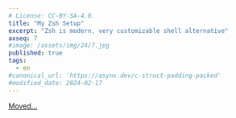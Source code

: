 ```yaml
---
# License: CC-BY-SA-4.0.
title: "My Zsh Setup"
excerpt: "Zsh is modern, very customizable shell alternative"
axseq: 7
#image: /assets/img/24/7.jpg
published: true
tags:
  - en
#canonical_url: 'https://asynx.dev/c-struct-padding-packed'
#modified_date: 2024-02-17
---
```


<!-- markdownlint-capture -->
<!-- markdownlint-disable -->
<script type="text/javascript">
    window.location.href = "https://ayazar.dev/blog/24/zsh.html";
</script>
<!-- markdownlint-restore -->

[Moved...](https://ayazar.dev/blog/24/zsh.html)
